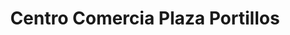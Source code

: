 ---
title: "Centro Comercia Plaza Portillos"
url: /turrucares/centro-comercia-plaza-portillos/
shop: Einkaufszentrum
---